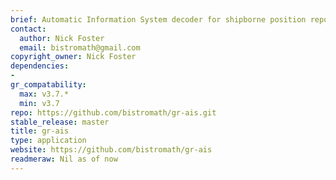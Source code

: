 ```yaml
---
brief: Automatic Information System decoder for shipborne position reporting
contact:
  author: Nick Foster
  email: bistromath@gmail.com
copyright_owner: Nick Foster
dependencies:
-
gr_compatability:
  max: v3.7.*
  min: v3.7
repo: https://github.com/bistromath/gr-ais.git
stable_release: master
title: gr-ais
type: application
website: https://github.com/bistromath/gr-ais
readmeraw: Nil as of now
--- 
```


